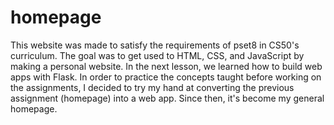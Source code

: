 # homepage

This website was made to satisfy the requirements of pset8 in CS50's curriculum. The goal was to get used to HTML, CSS, and JavaScript by making a personal website. In the next lesson, we learned how to build web apps with Flask. In order to practice the concepts taught before working on the assignments, I decided to try my hand at converting the previous assignment (homepage) into a web app. Since then, it's become my general homepage.
